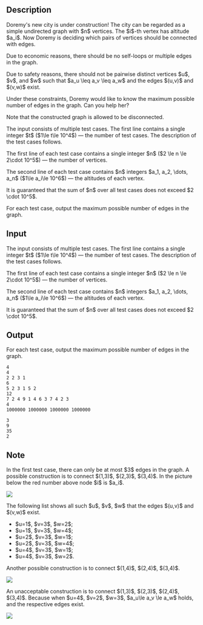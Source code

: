 ## Description

<div><p>Doremy's new city is under construction! The city can be regarded as a simple undirected graph with $n$ vertices. The $i$-th vertex has altitude $a_i$. Now Doremy is deciding which pairs of vertices should be connected with edges.</p><p>Due to economic reasons, there should be no self-loops or multiple edges in the graph.</p><p>Due to safety reasons, there should not be <span class="tex-font-style-bf">pairwise distinct</span> vertices $u$, $v$, and $w$ such that $a_u \leq a_v \leq a_w$ and the edges $(u,v)$ and $(v,w)$ exist.</p><p>Under these constraints, Doremy would like to know the maximum possible number of edges in the graph. Can you help her?</p><p>Note that the constructed graph is allowed to be disconnected.</p></div><div class="input-specification"><p>The input consists of multiple test cases. The first line contains a single integer $t$ ($1\le t\le 10^4$)&nbsp;— the number of test cases. The description of the test cases follows.</p><p>The first line of each test case contains a single integer $n$ ($2 \le n \le 2\cdot 10^5$)&nbsp;— the number of vertices.</p><p>The second line of each test case contains $n$ integers $a_1, a_2, \dots, a_n$ ($1\le a_i\le 10^6$)&nbsp;— the altitudes of each vertex.</p><p>It is guaranteed that the sum of $n$ over all test cases does not exceed $2 \cdot 10^5$.</p></div><div class="output-specification"><p>For each test case, output the maximum possible number of edges in the graph.</p></div>

## Input

<p>The input consists of multiple test cases. The first line contains a single integer $t$ ($1\le t\le 10^4$)&nbsp;— the number of test cases. The description of the test cases follows.</p><p>The first line of each test case contains a single integer $n$ ($2 \le n \le 2\cdot 10^5$)&nbsp;— the number of vertices.</p><p>The second line of each test case contains $n$ integers $a_1, a_2, \dots, a_n$ ($1\le a_i\le 10^6$)&nbsp;— the altitudes of each vertex.</p><p>It is guaranteed that the sum of $n$ over all test cases does not exceed $2 \cdot 10^5$.</p>

## Output

<p>For each test case, output the maximum possible number of edges in the graph.</p>





```input1|2,3,6,7
4
4
2 2 3 1
6
5 2 3 1 5 2
12
7 2 4 9 1 4 6 3 7 4 2 3
4
1000000 1000000 1000000 1000000
```




```output1
3
9
35
2
```



## Note

<p>In the first test case, there can only be at most $3$ edges in the graph. A possible construction is to connect $(1,3)$, $(2,3)$, $(3,4)$. In the picture below the red number above node $i$ is $a_i$.</p><p><img class="tex-graphics" src="file://Yxm9FQ5N.png" style="max-width: 100.0%;max-height: 100.0%;"></p><p>The following list shows all such $u$, $v$, $w$ that the edges $(u,v)$ and $(v,w)$ exist.</p><ul> <li> $u=1$, $v=3$, $w=2$; </li><li> $u=1$, $v=3$, $w=4$; </li><li> $u=2$, $v=3$, $w=1$; </li><li> $u=2$, $v=3$, $w=4$; </li><li> $u=4$, $v=3$, $w=1$; </li><li> $u=4$, $v=3$, $w=2$. </li></ul><p>Another possible construction is to connect $(1,4)$, $(2,4)$, $(3,4)$.</p><p><img class="tex-graphics" src="file://LyfN3pxI.png" style="max-width: 100.0%;max-height: 100.0%;"></p><p>An unacceptable construction is to connect $(1,3)$, $(2,3)$, $(2,4)$, $(3,4)$. Because when $u=4$, $v=2$, $w=3$, $a_u\le a_v \le a_w$ holds, and the respective edges exist.</p><p><img class="tex-graphics" src="file://QVdAZZGY.png" style="max-width: 100.0%;max-height: 100.0%;"></p>

